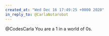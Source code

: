 ```yaml
---
created_at: "Wed Dec 16 17:49:25 +0000 2020"
in_reply_to: @CarlaNotarobot
---
```


@CodesCarla You are a 1 in a world of 0s.